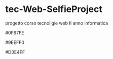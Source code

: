 # tec-Web-SelfieProject
progetto corso tecnoligie web II anno informatica


#0F67FE

#9EEFF0

#D0E4FF